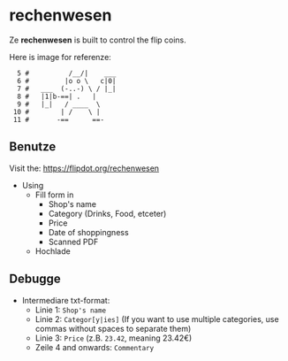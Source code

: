# rechenwesen

Ze **rechenwesen** is built to control the flip coins.

Here is image for referenze:

```
  5 #          /__/|    ___
  6 #         |o o \   c|0|
  7 #   ___  (-..-) \ / |_|
  8 #   |1|b-==| .   |
  9 #   |_|   / ____  \
 10 #        | /    \ |
 11 #       -==      ==-
```

## Benutze

Visit the: https://flipdot.org/rechenwesen

* Using
  * Fill form in
    * Shop's name
    * Category (Drinks, Food, etceter)
    * Price
    * Date of shoppingness
    * Scanned PDF
  * Hochlade

## Debugge
* Intermediare txt-format:
  * Linie 1: `Shop's name`
  * Linie 2: `Categor[y|ies]` (If you want to use multiple categories, use commas without spaces to separate them)
  * Linie 3: `Price` (z.B. `23.42`, meaning 23.42€)
  * Zeile 4 and onwards: `Commentary`
